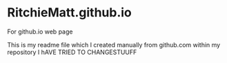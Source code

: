 # RitchieMatt.github.io
For github.io web page

This is my readme file which I created manually from github.com within my repository
I hAVE TRIED TO CHANGESTUUFF

